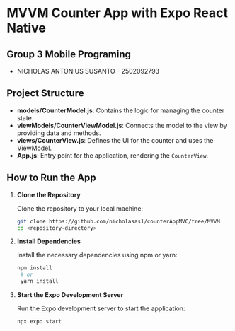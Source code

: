 # MVVM Counter App with Expo React Native
## Group 3 Mobile Programing
- NICHOLAS ANTONIUS SUSANTO - 2502092793

## Project Structure

- **models/CounterModel.js**: Contains the logic for managing the counter state.
- **viewModels/CounterViewModel.js**: Connects the model to the view by providing data and methods.
- **views/CounterView.js**: Defines the UI for the counter and uses the ViewModel.
- **App.js**: Entry point for the application, rendering the `CounterView`.

## How to Run the App

1. **Clone the Repository**

   Clone the repository to your local machine:

   ```bash
   git clone https://github.com/nicholasas1/counterAppMVC/tree/MVVM
   cd <repository-directory>

2. **Install Dependencies**

   Install the necessary dependencies using npm or yarn:

   ```bash
   npm install
    # or
    yarn install
   
3. **Start the Expo Development Server**

   Run the Expo development server to start the application:

   ```bash
   npx expo start
  
